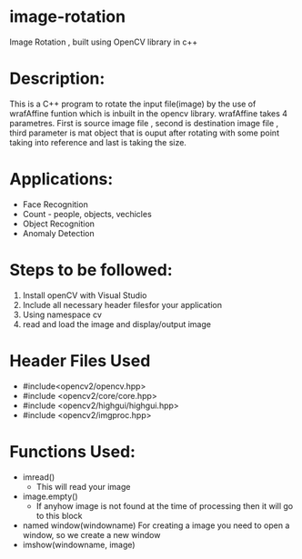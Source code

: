 # image-rotation
Image Rotation , built using OpenCV library in c++

# Description:
This is a C++ program to rotate the input file(image) by the use of wrafAffine funtion which is inbuilt in the opencv library. wrafAffine takes 4 parametres. First is source image file , second is destination image file ,  third parameter is mat object that is ouput after rotating with some point taking into reference and last is taking the size.

# Applications:
- Face Recognition
- Count - people, objects, vechicles
- Object Recognition
- Anomaly Detection

# Steps to be followed:
1) Install openCV with Visual Studio
2) Include all necessary header filesfor your application
3) Using namespace cv
4) read and load the image and display/output image

# Header Files Used
 * #include<opencv2/opencv.hpp>
 * #include <opencv2/core/core.hpp>
 * #include <opencv2/highgui/highgui.hpp>
 * #include <opencv2/imgproc.hpp>
  
 # Functions Used:
 * imread()
      - This will read your image
 * image.empty()
      - If anyhow image is not found at the time of processing then it will go to this block
 * named window(windowname)
      For creating a image you need to open a window, so we create a new window
 * imshow(windowname, image)
      
  

